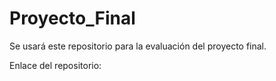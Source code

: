 # Proyecto_Final
 Se usará este repositorio para la evaluación del proyecto final.

Enlace del repositorio:
